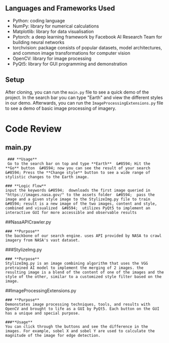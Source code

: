 ## Languages and Frameworks Used 
  * Python: coding language
  * NumPy: library for numerical calculations
  * Matplotlib: library for data visualisation
  * Pytorch: a deep learning framework by Facebook AI Research Team for building neural networks
  * torchvision: package consists of popular datasets, model architectures, and common image transformations for computer vision
  * OpenCV: library for image processing
  * PyQt5: library for GUI programming and demonstration

## Setup
  After cloning, you can run the `main.py` file to see a quick demo of the project. In the search bar you can type "Earth" and view the different styles in our demo. Afterwards, you can run the `ImageProcessingExtensions.py` file to see a demo of basic image processing of imagery. 


# Code Review

  ## main.py
     ### **Usage**
     Go to the search bar on top and type **Earth**  &#8594; Hit the **Go** button  &#8594; now you can see the result of your search  &#8594; Press the **Change style** button to see a wide range of stylistic changes to the Earth image. 

    ### **Logic Flow**
    input the keywords &#8594;  downloads the first image queried in "https://images.nasa.gov/" to the assets folder  &#8594;  pass the image and a given style image to the StylizeImg.py file to train &#8594; result is a new image of the two images, content and style, combined and visualized  &#8594;  utilizes PyQt5 to implement an interactive GUI for more accessible and observable results


  ##NasaAPICrawler.py

    ### **Purpose**
    the backbone of our search engine. uses API provided by NASA to crawl imagery from NASA's vast dataset.  


  ###StylizeImg.py

    ### **Purpose**
    StylizeImg.py is an image combining algorithm that uses the VGG pretrained AI model to implement the merging of 2 images. the resulting image is a blend of the content of one of the images and the style of the other, similar to a customized style filter based on the image. 

  ##ImageProcessingExtensions.py

    ### **Purpose**
    Demonstates image processing techniques, tools, and results with OpenCV and brought to life as a GUI by PyQt5. Each button on the GUI has a unique and special purpose. 

    ###**Usage**
    You can click through the buttons and see the difference in the images. For example, sobel X and sobel Y are used to calculate the magnitude of the image for edge detection. 


 